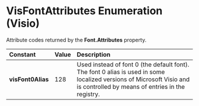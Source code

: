 
# VisFontAttributes Enumeration (Visio)

Attribute codes returned by the  **Font.Attributes** property.



|**Constant**|**Value**|**Description**|
|:-----|:-----|:-----|
| **visFont0Alias**|128|Used instead of font 0 (the default font). The font 0 alias is used in some localized versions of Microsoft Visio and is controlled by means of entries in the registry. |
